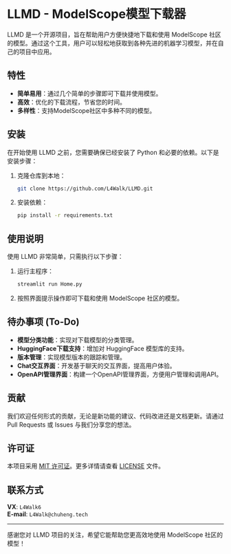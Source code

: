 # LLMD - ModelScope模型下载器

LLMD 是一个开源项目，旨在帮助用户方便快捷地下载和使用 ModelScope 社区的模型。通过这个工具，用户可以轻松地获取到各种先进的机器学习模型，并在自己的项目中应用。

## 特性

- **简单易用**：通过几个简单的步骤即可下载并使用模型。
- **高效**：优化的下载流程，节省您的时间。
- **多样性**：支持ModelScope社区中多种不同的模型。

## 安装

在开始使用 LLMD 之前，您需要确保已经安装了 Python 和必要的依赖。以下是安装步骤：

1. 克隆仓库到本地：

   ```bash
   git clone https://github.com/L4Walk/LLMD.git
   ```

2. 安装依赖：

   ```bash
   pip install -r requirements.txt
   ```

## 使用说明

使用 LLMD 非常简单，只需执行以下步骤：

1. 运行主程序：

   ```bash
   streamlit run Home.py
   ```

2. 按照界面提示操作即可下载和使用 ModelScope 社区的模型。

## 待办事项 (To-Do)

- **模型分类功能**：实现对下载模型的分类管理。
- **HuggingFace下载支持**：增加对 HuggingFace 模型库的支持。
- **版本管理**：实现模型版本的跟踪和管理。
- **Chat交互界面**：开发基于聊天的交互界面，提高用户体验。
- **OpenAPI管理界面**：构建一个OpenAPI管理界面，方便用户管理和调用API。

## 贡献

我们欢迎任何形式的贡献，无论是新功能的建议、代码改进还是文档更新。请通过 Pull Requests 或 Issues 与我们分享您的想法。

## 许可证

本项目采用 [MIT 许可证](LICENSE)。更多详情请查看 [LICENSE](LICENSE) 文件。

## 联系方式

**VX**: `L4Walk6`  
**E-mail**: `L4Walk@chuheng.tech`

---

感谢您对 LLMD 项目的关注，希望它能帮助您更高效地使用 ModelScope 社区的模型！

